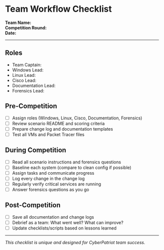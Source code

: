 # Team Workflow Checklist

**Team Name:**  
**Competition Round:**  
**Date:**  

---

## Roles

- Team Captain:
- Windows Lead:
- Linux Lead:
- Cisco Lead:
- Documentation Lead:
- Forensics Lead:

## Pre-Competition

- [ ] Assign roles (Windows, Linux, Cisco, Documentation, Forensics)
- [ ] Review scenario README and scoring criteria
- [ ] Prepare change log and documentation templates
- [ ] Test all VMs and Packet Tracer files

## During Competition

- [ ] Read all scenario instructions and forensics questions
- [ ] Baseline each system (compare to clean config if possible)
- [ ] Assign tasks and communicate progress
- [ ] Log every change in the change log
- [ ] Regularly verify critical services are running
- [ ] Answer forensics questions as you go

## Post-Competition

- [ ] Save all documentation and change logs
- [ ] Debrief as a team: What went well? What can improve?
- [ ] Update checklists/scripts based on lessons learned

---

*This checklist is unique and designed for CyberPatriot team success.*
